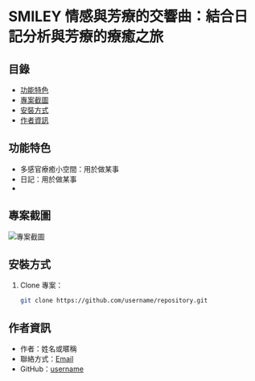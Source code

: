 # SMILEY 情感與芳療的交響曲：結合日記分析與芳療的療癒之旅

## 目錄
- [功能特色](#功能特色)
- [專案截圖](#專案截圖)
- [安裝方式](#安裝方式)
- [作者資訊](#作者資訊)

## 功能特色
- 多感官療癒小空間：用於做某事
- 日記：用於做某事
- 

## 專案截圖
![專案截圖](路徑/截圖檔案.png)

## 安裝方式
1. Clone 專案：
   ```bash
   git clone https://github.com/username/repository.git

## 作者資訊
- 作者：姓名或暱稱
- 聯絡方式：[Email](mailto:email@example.com)
- GitHub：[username](https://github.com/username)

